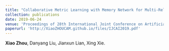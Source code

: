```yaml
---
title: "Collaborative Metric Learning with Memory Network for Multi-Relational Recommender Systems"
collection: publications
date: 2019-06-24
venue: 'Proceedings of 28th International Joint Conference on Artificial Intelligence (IJCAI)'
paperurl: 'http://XiaoZHOUCAM.github.io/files/IJCAI2019.pdf'
---
```


**Xiao Zhou**, Danyang Liu, Jianxun Lian, Xing Xie.